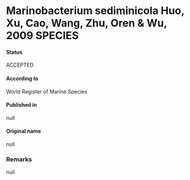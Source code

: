 Marinobacterium sediminicola Huo, Xu, Cao, Wang, Zhu, Oren & Wu, 2009 SPECIES
=======

#### Status
ACCEPTED

#### According to
World Register of Marine Species

#### Published in
null

#### Original name
null

### Remarks
null